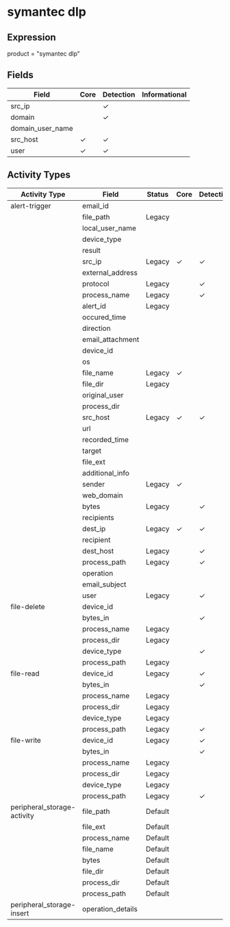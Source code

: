 symantec dlp
============

Expression
----------

product = "symantec dlp"

Fields
------

| Field            | Core     | Detection | Informational |
| ---------------- | -------- | --------- | ------------- |
| src_ip           |          | &#10003;  |               |
| domain           |          | &#10003;  |               |
| domain_user_name |          |           |               |
| src_host         | &#10003; | &#10003;  |               |
| user             | &#10003; | &#10003;  |               |

Activity Types
--------------

| Activity Type               | Field             | Status  | Core     | Detection | Informational |
| --------------------------- | ----------------- | ------- | -------- | --------- | ------------- |
| alert-trigger               | email_id          |         |          |           |               |
|                             | file_path         | Legacy  |          |           | &#10003;      |
|                             | local_user_name   |         |          |           |               |
|                             | device_type       |         |          |           |               |
|                             | result            |         |          |           |               |
|                             | src_ip            | Legacy  | &#10003; | &#10003;  |               |
|                             | external_address  |         |          |           |               |
|                             | protocol          | Legacy  |          | &#10003;  |               |
|                             | process_name      | Legacy  |          | &#10003;  |               |
|                             | alert_id          | Legacy  |          |           | &#10003;      |
|                             | occured_time      |         |          |           |               |
|                             | direction         |         |          |           |               |
|                             | email_attachment  |         |          |           |               |
|                             | device_id         |         |          |           |               |
|                             | os                |         |          |           |               |
|                             | file_name         | Legacy  | &#10003; |           |               |
|                             | file_dir          | Legacy  |          |           | &#10003;      |
|                             | original_user     |         |          |           |               |
|                             | process_dir       |         |          |           |               |
|                             | src_host          | Legacy  | &#10003; | &#10003;  |               |
|                             | url               |         |          |           |               |
|                             | recorded_time     |         |          |           |               |
|                             | target            |         |          |           |               |
|                             | file_ext          |         |          |           |               |
|                             | additional_info   |         |          |           |               |
|                             | sender            | Legacy  | &#10003; |           |               |
|                             | web_domain        |         |          |           |               |
|                             | bytes             | Legacy  |          | &#10003;  |               |
|                             | recipients        |         |          |           |               |
|                             | dest_ip           | Legacy  | &#10003; | &#10003;  |               |
|                             | recipient         |         |          |           |               |
|                             | dest_host         | Legacy  |          | &#10003;  |               |
|                             | process_path      | Legacy  |          | &#10003;  |               |
|                             | operation         |         |          |           |               |
|                             | email_subject     |         |          |           |               |
|                             | user              | Legacy  |          | &#10003;  |               |
| file-delete                 | device_id         |         |          |           | &#10003;      |
|                             | bytes_in          |         |          | &#10003;  |               |
|                             | process_name      | Legacy  |          |           | &#10003;      |
|                             | process_dir       | Legacy  |          |           | &#10003;      |
|                             | device_type       |         |          | &#10003;  |               |
|                             | process_path      | Legacy  |          |           | &#10003;      |
| file-read                   | device_id         | Legacy  |          | &#10003;  |               |
|                             | bytes_in          |         |          | &#10003;  |               |
|                             | process_name      | Legacy  |          |           | &#10003;      |
|                             | process_dir       | Legacy  |          |           | &#10003;      |
|                             | device_type       | Legacy  |          |           | &#10003;      |
|                             | process_path      | Legacy  |          | &#10003;  |               |
| file-write                  | device_id         | Legacy  |          | &#10003;  |               |
|                             | bytes_in          |         |          | &#10003;  |               |
|                             | process_name      | Legacy  |          |           | &#10003;      |
|                             | process_dir       | Legacy  |          |           | &#10003;      |
|                             | device_type       | Legacy  |          |           | &#10003;      |
|                             | process_path      | Legacy  |          | &#10003;  |               |
| peripheral_storage-activity | file_path         | Default |          |           | &#10003;      |
|                             | file_ext          | Default |          |           | &#10003;      |
|                             | process_name      | Default |          |           | &#10003;      |
|                             | file_name         | Default |          |           | &#10003;      |
|                             | bytes             | Default |          |           | &#10003;      |
|                             | file_dir          | Default |          |           | &#10003;      |
|                             | process_dir       | Default |          |           | &#10003;      |
|                             | process_path      | Default |          |           | &#10003;      |
| peripheral_storage-insert   | operation_details |         |          |           | &#10003;      |

